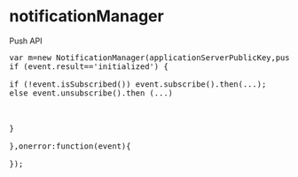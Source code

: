 # notificationManager
Push API

<pre>
var m=new NotificationManager(applicationServerPublicKey,pushId,wsURL,onsuccess(event){
if (event.result=='initialized') { 

if (!event.isSubscribed()) event.subscribe().then(...);
else event.unsubscribe().then (...)



}

},onerror:function(event){

});
<pre>
